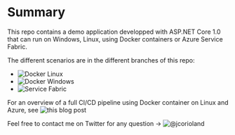 # Summary

This repo contains a demo application developped with ASP.NET Core 1.0 that can run on Windows, Linux, using Docker containers or Azure Service Fabric.

The different scenarios are in the different branches of this repo:

- ![Docker Linux](https://github.com/jcorioland/CloudArchi-Samples/tree/docker-linux)
- ![Docker Windows](https://github.com/jcorioland/CloudArchi-Samples/tree/docker-windows)
- ![Service Fabric](https://github.com/jcorioland/CloudArchi-Samples/tree/service-fabric)


For an overview of a full CI/CD pipeline using Docker container on Linux and Azure, see ![this blog post](https://blogs.msdn.microsoft.com/jcorioland/2016/11/29/full-ci-cd-pipeline-to-deploy-multi-containers-application-on-azure-container-service-docker-swarm-using-visual-studio-team-services/)

Feel free to contact me on Twitter for any question -> ![@jcorioland](https://twitter.com/jcorioland)
